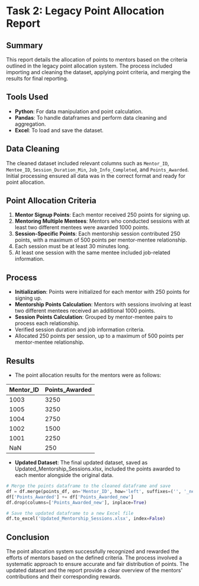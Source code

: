 # Task 2: Legacy Point Allocation Report

## Summary
This report details the allocation of points to mentors based on the criteria outlined in the legacy point allocation system. The process included importing and cleaning the dataset, applying point criteria, and merging the results for final reporting.

## Tools Used
- **Python**: For data manipulation and point calculation.
- **Pandas**: To handle dataframes and perform data cleaning and aggregation.
- **Excel**: To load and save the dataset.

## Data Cleaning
The cleaned dataset included relevant columns such as `Mentor_ID`, `Mentee_ID`, `Session_Duration_Min`, `Job_Info_Completed`, and `Points_Awarded`. Initial processing ensured all data was in the correct format and ready for point allocation.

## Point Allocation Criteria
1. **Mentor Signup Points**: Each mentor received 250 points for signing up.
2. **Mentoring Multiple Mentees**: Mentors who conducted sessions with at least two different mentees were awarded 1000 points.
3. **Session-Specific Points**: Each mentorship session contributed 250 points, with a maximum of 500 points per mentor-mentee relationship.
4. Each session must be at least 30 minutes long.
5. At least one session with the same mentee included job-related information.

## Process
- **Initialization**: Points were initialized for each mentor with 250 points for signing up.
- **Mentorship Points Calculation**: Mentors with sessions involving at least two different mentees received an additional 1000 points.
- **Session Points Calculation**: Grouped by mentor-mentee pairs to process each relationship.
- Verified session duration and job information criteria.
- Allocated 250 points per session, up to a maximum of 500 points per mentor-mentee relationship.

## Results
- The point allocation results for the mentors were as follows:

|Mentor_ID|	Points_Awarded|
|---|---|
|1003|	3250|
|1005|	3250|
|1004|	2750|
|1002|	1500|
|1001|	2250|
|NaN|	250|

- **Updated Dataset**: The final updated dataset, saved as Updated_Mentorship_Sessions.xlsx, included the points awarded to each mentor alongside the original data.
```python
# Merge the points dataframe to the cleaned dataframe and save
df = df.merge(points_df, on='Mentor_ID', how='left', suffixes=('', '_new'))
df['Points_Awarded'] += df['Points_Awarded_new']
df.drop(columns=['Points_Awarded_new'], inplace=True)

# Save the updated dataframe to a new Excel file
df.to_excel('Updated_Mentorship_Sessions.xlsx', index=False)
```
## Conclusion
The point allocation system successfully recognized and rewarded the efforts of mentors based on the defined criteria. The process involved a systematic approach to ensure accurate and fair distribution of points. The updated dataset and the report provide a clear overview of the mentors' contributions and their corresponding rewards.
